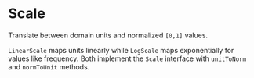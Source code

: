 # Scale

Translate between domain units and normalized `[0,1]` values.

`LinearScale` maps units linearly while `LogScale` maps exponentially for
values like frequency. Both implement the `Scale` interface with `unitToNorm`
and `normToUnit` methods.
